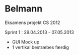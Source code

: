 Belmann
=======

Eksamens projekt CS 2012

Sprint 1 : 29.04.2013 - 07.05.2013
 - GUI Mock up
 - 1 vertikal bestræbes færdig
